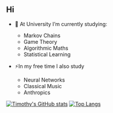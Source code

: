 ## Hi

- 🌱 At University I’m currently studying:
  - Markov Chains
  - Game Theory
  - Algorithmic Maths
  - Statistical Learning

- ⚡In my free time I also study
  - Neural Networks
  - Classical Music
  - Anthropics
 
[![Timothy's GitHub stats](https://github-readme-stats.vercel.app/api?username=Tim2othy)](https://github.com/anuraghazra/github-readme-stats)
[![Top Langs](https://github-readme-stats.vercel.app/api/top-langs/?username=Tim2othy)](https://github.com/anuraghazra/github-readme-stats)

